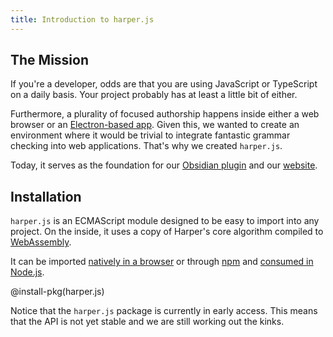 ```yaml
---
title: Introduction to harper.js
---
```


## The Mission

If you're a developer, odds are that you are using JavaScript or TypeScript on a daily basis.
Your project probably has at least a little bit of either.

Furthermore, a plurality of focused authorship happens inside either a web browser or an [Electron-based app](https://www.electronjs.org/).
Given this, we wanted to create an environment where it would be trivial to integrate fantastic grammar checking into web applications.
That's why we created `harper.js`.

Today, it serves as the foundation for our [Obsidian plugin](/docs/integrations/obsidian) and our [website](/).

## Installation

`harper.js` is an ECMAScript module designed to be easy to import into any project.
On the inside, it uses a copy of Harper's core algorithm compiled to [WebAssembly](https://webassembly.org/).

It can be imported [natively in a browser](./CDN) or through [npm](https://www.npmjs.com/package/harper.js) and [consumed in Node.js](./node).

@install-pkg(harper.js)

Notice that the `harper.js` package is currently in early access.
This means that the API is not yet stable and we are still working out the kinks.

